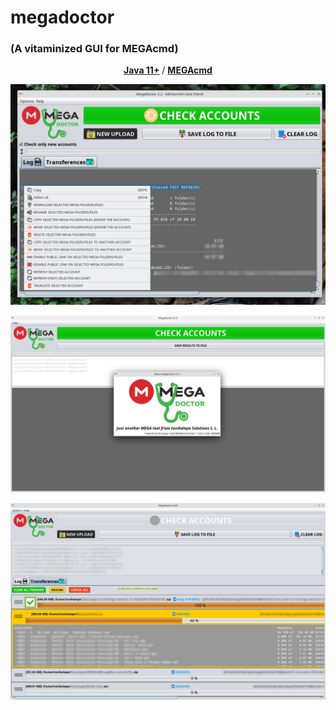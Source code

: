 # megadoctor

### (A vitaminized GUI for MEGAcmd)

<p align="center"><a href="https://adoptopenjdk.net/"><b>Java 11+</b></a> / <a href="https://mega.io/es/cmd"><b>MEGAcmd</b></a></p>
<p align="center"><img src="https://github.com/tonikelope/megadoctor/raw/main/snapshots/9900.png"></p>
<p align="center"><img src="https://github.com/tonikelope/megadoctor/raw/main/snapshots/screenshot.png"></p>
<p align="center"><img src="https://github.com/tonikelope/megadoctor/raw/main/snapshots/transfer.png"></p>
